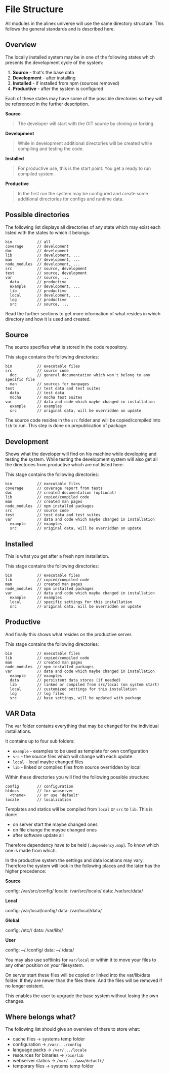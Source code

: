 File Structure
=================================================

All modules in the alinex universe will use the same directory structure.
This follows the general standards and is described here.


Overview
-------------------------------------------------
The locally installed system may be in one of the following states which
presents the development cycle of the system:

1. **Source** - that's the base data
2. **Development** - after installing
3. **Installed** - if installed from npm (sources removed)
4. **Productive** - after the system is configured

Each of these states may have some of the possible directories so they will
be referenced in the further description.

**Source**

> The developer will start with the GIT source by cloning or forking.

**Development**

> While in development additional directories will be created while compiling and
> testing the code.

**Installed**

> For productive use, this is the start point. You get a ready to run compiled
> system.

**Productive**

> In the first run the system may be configured and create some additional
> directories for configs and runtime data.


Possible directories
-------------------------------------------------

The following list displays all directories of any state which may exist each
listed with the states to which it belongs:

``` text
bin           // all
coverage      // development
doc           // development
lib           // development, ...
man           // development, ...
node_modules  // development, ...
src           // source, development
test          // source, development
var           // source, ...
  data        // productive
  example     // development, ...
  lib         // productive
  local       // development, ...
  log         // productive
  src         // source, ...
```

Read the further sections to get more information of what resides in which
directory and how it is used and created.


Source
-------------------------------------------------

The source specifies what is stored in the code repository.

This stage contains the following directories:

``` text
bin           // executable files
src           // source code
  doc         // general documentation which won't belong to any specific file
  man         // sources for manpages
test          // test data and test suites
  data        // test data
  mocha       // mocha test suites
var           // data and code which maybe changed in installation
  example     // examples
  src         // original data, will be overridden on update
```

The source code resides in the `src` folder and will be copied/compiled into
`lib` to run. This step is done on prepublication of package.


Development
-------------------------------------------------

Shows what the developer will find on his machine while developing and testing
the system. While testing the development system will also get all the
directories from productive which are not listed here.

This stage contains the following directories:

``` text
bin           // executable files
coverage      // coverage report from tests
doc           // created documentation (optional)
lib           // copied/compiled code
man           // created man pages
node_modules  // npm installed packages
src           // source code
test          // test data and test suites
var           // data and code which maybe changed in installation
  example     // examples
  src         // original data, will be overridden on update
```


Installed
-------------------------------------------------

This is what you get after a fresh npm installation.

This stage contains the following directories:

``` text
bin           // executable files
lib           // copied/compiled code
man           // created man pages
node_modules  // npm installed packages
var           // data and code which maybe changed in installation
  example     // examples
  local       // specific settings for this installation
  src         // original data, will be overridden on update
```


Productive
-------------------------------------------------

And finally this shows what resides on the productive server.

This stage contains the following directories:

``` text
bin           // executable files
lib           // copied/compiled code
man           // created man pages
node_modules  // npm installed packages
var           // data and code which maybe changed in installation
  example     // examples
  data        // persistent data stores (if needed)
  lib         // linked or compiled from src/local (on system start)
  local       // customized settings for this installation
  log         // log files
  src         // base settings, will be updated with package
```

VAR Data
-------------------------------------------------
The var folder contains everything that may be changed for the individual
installations.

It contains up to four sub folders:

- `example` - examples to be used as template for own configuration
- `src` - the source files which will change with each update
- `local` - local maybe changed files
- `lib` - linked or compiled files from source overridden by local

Within these directories you will find the following possible structure:

``` text
config        // configuration
htdocs        // for webserver
  <theme>     // or use 'default'
locale        // localization
```

Templates and statics will be compiled from `local` or `src` to `lib`. This is done:

- on server start the maybe changed ones
- on file change the maybe changed ones
- after software update all

Therefore dependency have to be held (`.dependency.map`). To know which one is
made from which.

In the productive system the settings and data locations may vary. Therefore
the system will look in the following places and the later has the higher precedence:

__Source__

config: <app>/var/src/config/
locale: <app>/var/src/locale/
data: <app>/var/src/data/

__Local__

config: <app>/var/local/config/
data: <app>/var/local/data/

__Global__

config: /etc/<app>/
data: /var/lib/<app>/

__User__

config: ~/.<app>/config/
data: ~/.<app>/data/

You may also use softlinks for `var/local` or within it to move your files to
any other position on your filesystem.

On server start these files will be copied or linked into the var/lib/data
folder. If they are newer than the files there. And the files will be removed
if no longer existent.

This enables the user to upgrade the base system without losing the own changes.


Where belongs what?
-------------------------------------------------
The following list should give an overview of there to store what:

- cache files -> systems temp folder
- configuration -> `/var/.../config`
- language packs -> `/var/.../locale`
- resources for binaries -> `/bin/lib`
- webserver statics -> `/var/.../www/default/`
- temporary files -> systems temp folder



